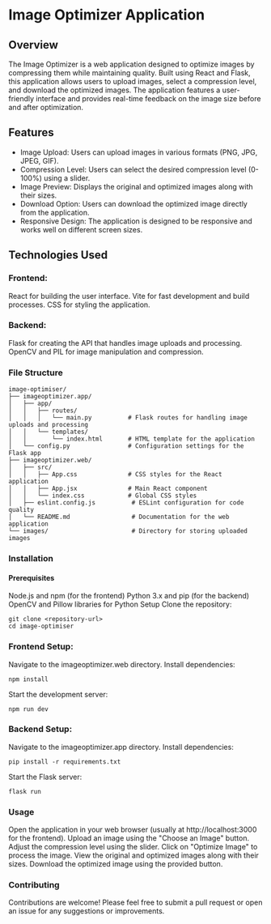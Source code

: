 # Image Optimizer Application
## Overview
The Image Optimizer is a web application designed to optimize images by compressing them while maintaining quality. Built using React and Flask, this application allows users to upload images, select a compression level, and download the optimized images. The application features a user-friendly interface and provides real-time feedback on the image size before and after optimization.

## Features
- Image Upload: Users can upload images in various formats (PNG, JPG, JPEG, GIF).
- Compression Level: Users can select the desired compression level (0-100%) using a slider.
- Image Preview: Displays the original and optimized images along with their sizes.
- Download Option: Users can download the optimized image directly from the application.
- Responsive Design: The application is designed to be responsive and works well on different screen sizes.

## Technologies Used
### Frontend:

React for building the user interface.
Vite for fast development and build processes.
CSS for styling the application.
### Backend:

Flask for creating the API that handles image uploads and processing.
OpenCV and PIL for image manipulation and compression.

### File Structure
```
image-optimiser/
├── imageoptimizer.app/
│   ├── app/
│   │   ├── routes/
│   │   │   └── main.py          # Flask routes for handling image uploads and processing
│   │   └── templates/
│   │       └── index.html       # HTML template for the application
│   └── config.py                # Configuration settings for the Flask app
├── imageoptimizer.web/
│   ├── src/
│   │   ├── App.css              # CSS styles for the React application
│   │   ├── App.jsx              # Main React component
│   │   └── index.css            # Global CSS styles
│   ├── eslint.config.js          # ESLint configuration for code quality
│   └── README.md                 # Documentation for the web application
└── images/                       # Directory for storing uploaded images
```

### Installation
#### Prerequisites
Node.js and npm (for the frontend)
Python 3.x and pip (for the backend)
OpenCV and Pillow libraries for Python
Setup
Clone the repository:
```
git clone <repository-url>
cd image-optimiser
```

### Frontend Setup:

Navigate to the imageoptimizer.web directory.
Install dependencies:
```
npm install
```
Start the development server:
```
npm run dev
```

### Backend Setup:

Navigate to the imageoptimizer.app directory.
Install dependencies:
```
pip install -r requirements.txt
```
Start the Flask server:
```
flask run
```

### Usage
Open the application in your web browser (usually at http://localhost:3000 for the frontend).
Upload an image using the "Choose an Image" button.
Adjust the compression level using the slider.
Click on "Optimize Image" to process the image.
View the original and optimized images along with their sizes.
Download the optimized image using the provided button.

### Contributing
Contributions are welcome! Please feel free to submit a pull request or open an issue for any suggestions or improvements.

